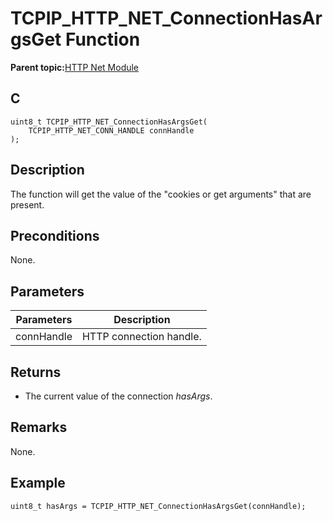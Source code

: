 # TCPIP\_HTTP\_NET\_ConnectionHasArgsGet Function

**Parent topic:**[HTTP Net Module](GUID-4EFEB885-ECF8-44B5-8F23-1D05952E1845.md)

## C

```
uint8_t TCPIP_HTTP_NET_ConnectionHasArgsGet(
    TCPIP_HTTP_NET_CONN_HANDLE connHandle
);
```

## Description

The function will get the value of the "cookies or get arguments" that are present.

## Preconditions

None.

## Parameters

|Parameters|Description|
|----------|-----------|
|connHandle|HTTP connection handle.|

## Returns

-   The current value of the connection *hasArgs*.


## Remarks

None.

## Example

```
uint8_t hasArgs = TCPIP_HTTP_NET_ConnectionHasArgsGet(connHandle);
```

